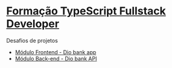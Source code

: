 # [Formação TypeScript Fullstack Developer](https://web.dio.me/track/formacao-typescript-fullstack-developer)

Desafios de projetos

- [Módulo Frontend - Dio bank app](https://github.com/ecureuill/dio-bank)
- [Módulo Back-end - Dio bank API](https://github.com/ecureuill/DIO/tree/develop/Formacao_Fullstack_Typescript_Developer/dio-account-api) 
